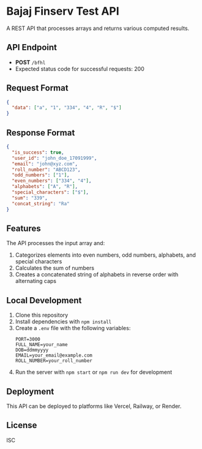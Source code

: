 # Bajaj Finserv Test API

A REST API that processes arrays and returns various computed results.

## API Endpoint

- **POST** `/bfhl`
- Expected status code for successful requests: 200

## Request Format

```json
{
  "data": ["a", "1", "334", "4", "R", "$"]
}
```

## Response Format

```json
{
  "is_success": true,
  "user_id": "john_doe_17091999",
  "email": "john@xyz.com",
  "roll_number": "ABCD123",
  "odd_numbers": ["1"],
  "even_numbers": ["334", "4"],
  "alphabets": ["A", "R"],
  "special_characters": ["$"],
  "sum": "339",
  "concat_string": "Ra"
}
```

## Features

The API processes the input array and:
1. Categorizes elements into even numbers, odd numbers, alphabets, and special characters
2. Calculates the sum of numbers
3. Creates a concatenated string of alphabets in reverse order with alternating caps

## Local Development

1. Clone this repository
2. Install dependencies with `npm install`
3. Create a `.env` file with the following variables:
   ```
   PORT=3000
   FULL_NAME=your_name
   DOB=ddmmyyyy
   EMAIL=your_email@example.com
   ROLL_NUMBER=your_roll_number
   ```
4. Run the server with `npm start` or `npm run dev` for development

## Deployment

This API can be deployed to platforms like Vercel, Railway, or Render.

## License

ISC
